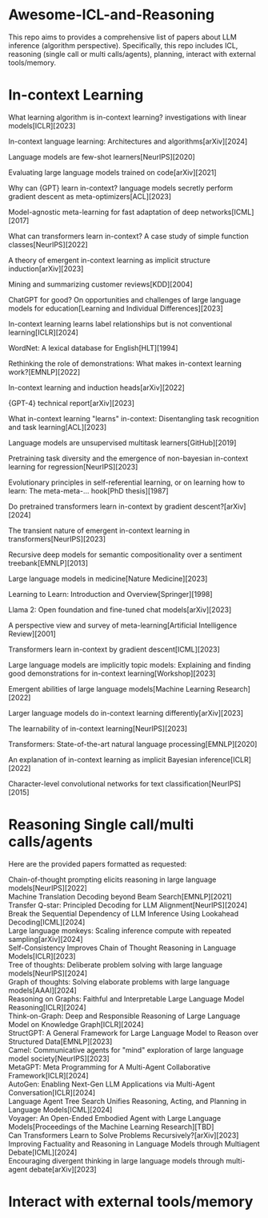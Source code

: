 # Awesome-ICL-and-Reasoning

This repo aims to provides a comprehensive list of papers about LLM inference (algorithm perspective). Specifically, this repo includes ICL, reasoning (single call or multi calls/agents), planning, interact with external tools/memory.


# In-context Learning

What learning algorithm is in-context learning? investigations with linear models[ICLR][2023]

In-context language learning: Architectures and algorithms[arXiv][2024]

Language models are few-shot learners[NeurIPS][2020]

Evaluating large language models trained on code[arXiv][2021]

Why can {GPT} learn in-context? language models secretly perform gradient descent as meta-optimizers[ACL][2023]

Model-agnostic meta-learning for fast adaptation of deep networks[ICML][2017]

What can transformers learn in-context? A case study of simple function classes[NeurIPS][2022]

A theory of emergent in-context learning as implicit structure induction[arXiv][2023]

Mining and summarizing customer reviews[KDD][2004]

ChatGPT for good? On opportunities and challenges of large language models for education[Learning and Individual Differences][2023]

In-context learning learns label relationships but is not conventional learning[ICLR][2024]

WordNet: A lexical database for English[HLT][1994]

Rethinking the role of demonstrations: What makes in-context learning work?[EMNLP][2022]

In-context learning and induction heads[arXiv][2022]

{GPT-4} technical report[arXiv][2023]

What in-context learning "learns" in-context: Disentangling task recognition and task learning[ACL][2023]

Language models are unsupervised multitask learners[GitHub][2019]

Pretraining task diversity and the emergence of non-bayesian in-context learning for regression[NeurIPS][2023]

Evolutionary principles in self-referential learning, or on learning how to learn: The meta-meta-... hook[PhD thesis][1987]

Do pretrained transformers learn in-context by gradient descent?[arXiv][2024]

The transient nature of emergent in-context learning in transformers[NeurIPS][2023]

Recursive deep models for semantic compositionality over a sentiment treebank[EMNLP][2013]

Large language models in medicine[Nature Medicine][2023]

Learning to Learn: Introduction and Overview[Springer][1998]

Llama 2: Open foundation and fine-tuned chat models[arXiv][2023]

A perspective view and survey of meta-learning[Artificial Intelligence Review][2001]

Transformers learn in-context by gradient descent[ICML][2023]

Large language models are implicitly topic models: Explaining and finding good demonstrations for in-context learning[Workshop][2023]

Emergent abilities of large language models[Machine Learning Research][2022]

Larger language models do in-context learning differently[arXiv][2023]

The learnability of in-context learning[NeurIPS][2023]

Transformers: State-of-the-art natural language processing[EMNLP][2020]

An explanation of in-context learning as implicit Bayesian inference[ICLR][2022]

Character-level convolutional networks for text classification[NeurIPS][2015]



# Reasoning Single call/multi calls/agents
Here are the provided papers formatted as requested:

Chain-of-thought prompting elicits reasoning in large language models[NeurIPS][2022]  
Machine Translation Decoding beyond Beam Search[EMNLP][2021]  
Transfer Q-star: Principled Decoding for LLM Alignment[NeurIPS][2024]  
Break the Sequential Dependency of LLM Inference Using Lookahead Decoding[ICML][2024]  
Large language monkeys: Scaling inference compute with repeated sampling[arXiv][2024]  
Self-Consistency Improves Chain of Thought Reasoning in Language Models[ICLR][2023]  
Tree of thoughts: Deliberate problem solving with large language models[NeurIPS][2024]  
Graph of thoughts: Solving elaborate problems with large language models[AAAI][2024]  
Reasoning on Graphs: Faithful and Interpretable Large Language Model Reasoning[ICLR][2024]  
Think-on-Graph: Deep and Responsible Reasoning of Large Language Model on Knowledge Graph[ICLR][2024]  
StructGPT: A General Framework for Large Language Model to Reason over Structured Data[EMNLP][2023]  
Camel: Communicative agents for "mind" exploration of large language model society[NeurIPS][2023]  
MetaGPT: Meta Programming for A Multi-Agent Collaborative Framework[ICLR][2024]  
AutoGen: Enabling Next-Gen LLM Applications via Multi-Agent Conversation[ICLR][2024]  
Language Agent Tree Search Unifies Reasoning, Acting, and Planning in Language Models[ICML][2024]  
Voyager: An Open-Ended Embodied Agent with Large Language Models[Proceedings of the Machine Learning Research][TBD]  
Can Transformers Learn to Solve Problems Recursively?[arXiv][2023]  
Improving Factuality and Reasoning in Language Models through Multiagent Debate[ICML][2024]  
Encouraging divergent thinking in large language models through multi-agent debate[arXiv][2023]  




# Interact with external tools/memory
























